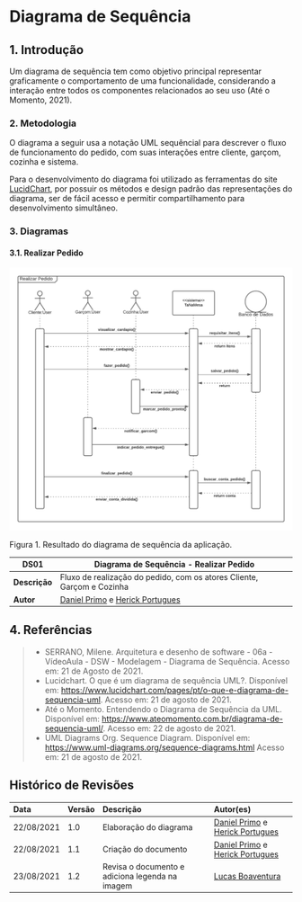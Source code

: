 # Diagrama de Sequência

## 1. Introdução

Um diagrama de sequência tem como objetivo principal representar graficamente o comportamento de uma funcionalidade, considerando a interação entre todos os componentes relacionados ao seu uso (Até o Momento, 2021).


### 2. Metodologia
O diagrama a seguir usa a notação UML sequêncial para descrever o fluxo de funcionamento do pedido, com suas interações entre cliente, garçom, cozinha e sistema.

Para o desenvolvimento do diagrama foi utilizado as ferramentas do site [LucidChart](lucidchart.com/), por possuir os métodos e design padrão das representações do diagrama, ser de fácil acesso e permitir compartilhamento para desenvolvimento simultâneo.


### 3. Diagramas

#### 3.1. Realizar Pedido

[![DS01](../../assets/img/seminario2/diagrama-sequencia/DiagramaPedido.png)](../../assets/img/seminario2/diagrama-sequencia/DiagramaPedido.png)

<figcaption>Figura 1. Resultado do diagrama de sequência da aplicação.</figcaption>


| **DS01**     | **Diagrama de Sequência - Realizar Pedido**                     |
| ------------- | ------------------------------------------- |
| **Descrição** | Fluxo de realização do pedido, com os atores Cliente, Garçom e Cozinha |
| **Autor**     | [Daniel Primo](https://github.com/danieldagerom) e [Herick Portugues](https://github.com/herickport) |


## 4. Referências

> - SERRANO, Milene. Arquitetura e desenho de software - 06a - VídeoAula - DSW - Modelagem - Diagrama de Sequência. Acesso em: 21 de Agosto de 2021.
> - Lucidchart. O que é um diagrama de sequência UML?. Disponível em: <https://www.lucidchart.com/pages/pt/o-que-e-diagrama-de-sequencia-uml>. Acesso em: 21 de agosto de 2021.
> - Até o Momento. Entendendo o Diagrama de Sequência da UML. Disponível em: <https://www.ateomomento.com.br/diagrama-de-sequencia-uml/>. Acesso em: 22 de agosto de 2021.
> - UML Diagrams Org. Sequence Diagram. Disponível em: <https://www.uml-diagrams.org/sequence-diagrams.html> Acesso em: 21 de agosto de 2021.

## Histórico de Revisões

| Data       | Versão | Descrição                         | Autor(es)                                                                             |
| :--------- | :----- | :-------------------------------- | :------------------------------------------------------------------------------------ |
| 22/08/2021 | 1.0    | Elaboração do diagrama            | [Daniel Primo](https://github.com/danieldagerom) e [Herick Portugues](https://github.com/herickport) |
| 22/08/2021 | 1.1    | Criação do documento              | [Daniel Primo](https://github.com/danieldagerom) e [Herick Portugues](https://github.com/herickport) |
| 23/08/2021 | 1.2    | Revisa o documento e adiciona legenda na imagem              | [Lucas Boaventura](https://github.com/lboaventura25) |
